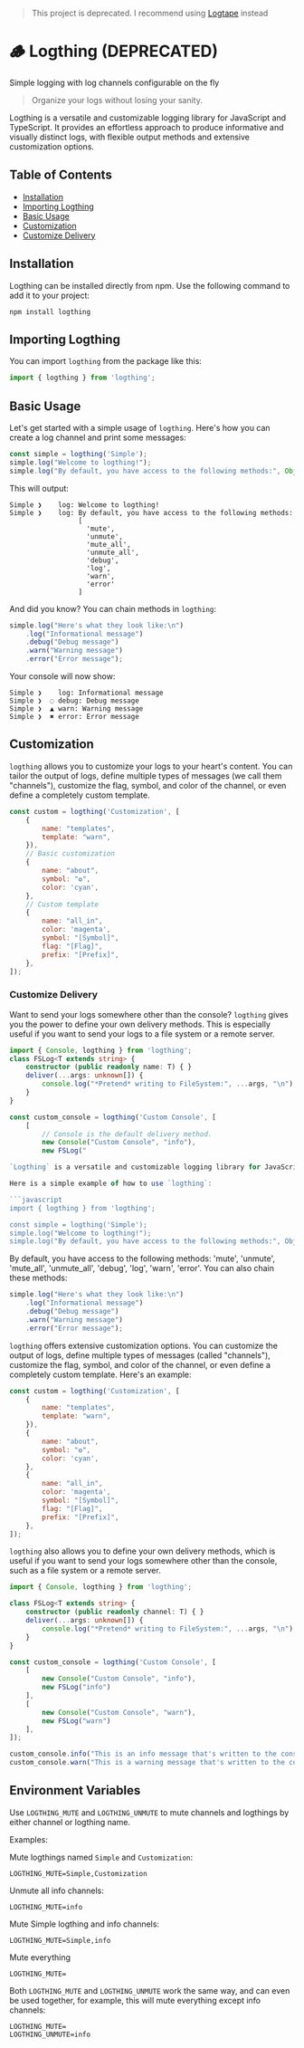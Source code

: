 > This project is deprecated.
> I recommend using [Logtape](https://logtape.org) instead

# 🪵  Logthing (DEPRECATED)

Simple logging with log channels configurable on the fly

> Organize your logs without losing your sanity.

Logthing is a versatile and customizable logging library for JavaScript and TypeScript. It provides an effortless approach to produce informative and visually distinct logs, with flexible output methods and extensive customization options.

## Table of Contents

- [Installation](#installation)
- [Importing Logthing](#importing-logthing)
- [Basic Usage](#basic-usage)
- [Customization](#customization)
- [Customize Delivery](#customize-delivery)

## Installation

Logthing can be installed directly from npm. Use the following command to add it to your project:

```shell
npm install logthing
```

## Importing Logthing

You can import `logthing` from the package like this:

```javascript
import { logthing } from 'logthing';
```

## Basic Usage

Let's get started with a simple usage of `logthing`. Here's how you can create a log channel and print some messages:

```javascript
const simple = logthing('Simple');
simple.log("Welcome to logthing!");
simple.log("By default, you have access to the following methods:", Object.keys(simple));
```

This will output:

```
Simple ❯    log: Welcome to logthing!
Simple ❯    log: By default, you have access to the following methods:
                 [
                   'mute',
                   'unmute',
                   'mute_all',
                   'unmute_all',
                   'debug',
                   'log',
                   'warn',
                   'error'
                 ]
```

And did you know? You can chain methods in `logthing`:

```javascript
simple.log("Here's what they look like:\n")
	.log("Informational message")
	.debug("Debug message")
	.warn("Warning message")
	.error("Error message");
```

Your console will now show:

```
Simple ❯    log: Informational message
Simple ❯  ◌ debug: Debug message
Simple ❯  ▲ warn: Warning message
Simple ❯  ✖ error: Error message
```

## Customization

`logthing` allows you to customize your logs to your heart's content. You can tailor the output of logs, define multiple types of messages (we call them "channels"), customize the flag, symbol, and color of the channel, or even define a completely custom template.

```javascript
const custom = logthing('Customization', [
	{
		name: "templates",
		template: "warn",
	}),
	// Basic customization
	{
		name: "about",
		symbol: "✪",
		color: 'cyan',
	},
	// Custom template
	{
		name: "all_in",
		color: 'magenta',
		symbol: "[Symbol]",
		flag: "[Flag]",
		prefix: "[Prefix]",
	},
]);
```

### Customize Delivery

Want to send your logs somewhere other than the console? `logthing` gives you the power to define your own delivery methods. This is especially useful if you want to send your logs to a file system or a remote server.

```typescript
import { Console, logthing } from 'logthing';
class FSLog<T extends string> {
	constructor (public readonly name: T) { }
	deliver(...args: unknown[]) {
		console.log("*Pretend* writing to FileSystem:", ...args, "\n");
	}
}

const custom_console = logthing('Custom Console', [
	[
		// Console is the default delivery method.
		new Console("Custom Console", "info"),
		new FSLog("

`Logthing` is a versatile and customizable logging library for JavaScript and TypeScript. It provides an organized and configurable way to handle console.log calls. You can install it via npm using the command `npm install logthing`.

Here is a simple example of how to use `logthing`:

```javascript
import { logthing } from 'logthing';

const simple = logthing('Simple');
simple.log("Welcome to logthing!");
simple.log("By default, you have access to the following methods:", Object.keys(simple));
```

By default, you have access to the following methods: 'mute', 'unmute', 'mute_all', 'unmute_all', 'debug', 'log', 'warn', 'error'. You can also chain these methods:

```javascript
simple.log("Here's what they look like:\n")
	.log("Informational message")
	.debug("Debug message")
	.warn("Warning message")
	.error("Error message");
```

`logthing` offers extensive customization options. You can customize the output of logs, define multiple types of messages (called "channels"), customize the flag, symbol, and color of the channel, or even define a completely custom template. Here's an example:

```javascript
const custom = logthing('Customization', [
	{
		name: "templates",
		template: "warn",
	}),
	{
		name: "about",
		symbol: "✪",
		color: 'cyan',
	},
	{
		name: "all_in",
		color: 'magenta',
		symbol: "[Symbol]",
		flag: "[Flag]",
		prefix: "[Prefix]",
	},
]);
```

`logthing` also allows you to define your own delivery methods, which is useful if you want to send your logs somewhere other than the console, such as a file system or a remote server.

```typescript
import { Console, logthing } from 'logthing';

class FSLog<T extends string> {
	constructor (public readonly channel: T) { }
	deliver(...args: unknown[]) {
		console.log("*Pretend* writing to FileSystem:", ...args, "\n");
	}
}

const custom_console = logthing('Custom Console', [
	[
		new Console("Custom Console", "info"),
		new FSLog("info")
	],
	[
		new Console("Custom Console", "warn"),
		new FSLog("warn")
	],
]);

custom_console.info("This is an info message that's written to the console and to a custom delivery method.");
custom_console.warn("This is a warning message that's written to the console and to a custom delivery method.");
```


## Environment Variables

Use `LOGTHING_MUTE` and `LOGTHING_UNMUTE` to mute channels and logthings by either channel or logthing name.

Examples:

Mute logthings named `Simple` and `Customization`:

```shell
LOGTHING_MUTE=Simple,Customization
```

Unmute all info channels:

```shell
LOGTHING_MUTE=info
```
Mute Simple logthing and info channels:

```shell
LOGTHING_MUTE=Simple,info
```

Mute everything

```shell
LOGTHING_MUTE=
```

Both `LOGTHING_MUTE` and `LOGTHING_UNMUTE` work the same way, and can even be used together, for example, this will mute everything except info channels:

```shell
LOGTHING_MUTE=
LOGTHING_UNMUTE=info
```

